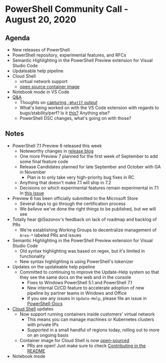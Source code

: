 # PowerShell Community Call - August 20, 2020

## Agenda

* New releases of PowerShell
* PowerShell repository, experimental features, and RFCs
* Semantic Highlighting in the PowerShell Preview extension for Visual Studio Code
* Updateable help pipeline
* Cloud Shell
  * virtual network support
  * [open source container image](https://github.com/azure/cloudshell)
* Notebook mode in VS Code
* [Q&A](https://github.com/PowerShell/PowerShell-RFC/issues/258)
  * Thoughts on [capturing `-WhatIf` output](https://github.com/PowerShell/PowerShell/issues/9870)
  * What's being worked on with the VS Code extension with regards to bugs/stability/perf?
    Is it [this?](https://github.com/PowerShell/PowerShellEditorServices/issues/1295)
    Anything else?
  * PowerShell DSC changes, what's going on with those?

## Notes

* PowerShell 7.1 Preview 6 released this week
  * Noteworthy changes in [release blog](https://devblogs.microsoft.com/powershell/powershell-7-1-preview-6/)
  * One more Preview 7 planned for the first week of September to add some final feature code
  * Release Candidates planned for late September and October with GA in November
    * Plan is to only take very high-priority bug fixes in RC
  * Anything that doesn't make 7.1 will ship in 7.2
  * Decisions on which experimental features remain experimental in 7.1 in
    [this issue](https://github.com/PowerShell/PowerShell/issues/13406)
* Preview 6 has been officially submitted to the Microsoft Store
  * Several days to go through the certification process
  * We *believe* we've done the right things to be published, but we will see
* Totally hear @iSazonov's feedback on lack of roadmap and backlog of PRs
  * We're establishing Working Groups to decentralize management of `Area-*` labeled
    PRs and issues
* Semantic Highlighting in the PowerShell Preview extension for Visual Studio Code
  * Old syntax highlighting was based on regex, but it's limited in functionality
  * New syntax highlighting is using PowerShell's tokenizer
* Updates on the updateable help pipeline
  * Committed to continuing to improve the Update-Help system so that they see the same docs on the web and in the console
    * Fixes to Windows PowerShell 5.1 and PowerShell 7.1
    * New internal CI/CD feature to accelerate adoption of new pipeline by partner
      teams in Windows and Office
    * If you see any issues in `Update-Help`, please file an issue in
      [PowerShell-Docs](https://github.com/MicrosoftDocs/PowerShell-Docs)
* [Cloud Shell](https://shell.azure.com) updates
  * Now support running containers inside customers' virtual network
    * This means you can manage machines or Kubernetes clusters with private IPs 
    * Supported in a small handful of regions today, rolling out to more on an ongoing basis
  * Container image for Cloud Shell is now [open-sourced](https://github.com/azure/cloudshell)
    * PRs are open! Just make sure to check [Contributing in the README](https://github.com/azure/cloudshell#contributing)
* Notebook mode